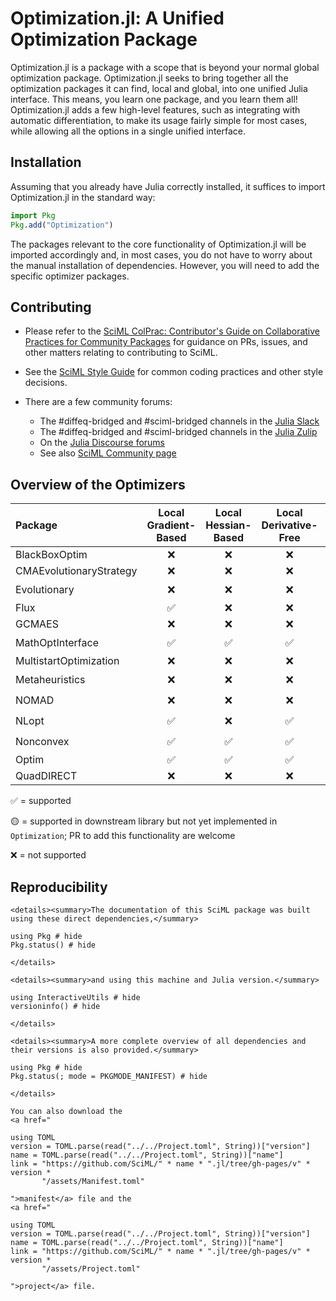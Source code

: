 # Optimization.jl: A Unified Optimization Package

Optimization.jl is a package with a scope that is beyond your normal global optimization
package. Optimization.jl seeks to bring together all the optimization packages
it can find, local and global, into one unified Julia interface. This means, you
learn one package, and you learn them all! Optimization.jl adds a few high-level
features, such as integrating with automatic differentiation, to make its usage
fairly simple for most cases, while allowing all the options in a single
unified interface.

## Installation

Assuming that you already have Julia correctly installed, it suffices to import
Optimization.jl in the standard way:

```julia
import Pkg
Pkg.add("Optimization")
```

The packages relevant to the core functionality of Optimization.jl will be imported
accordingly and, in most cases, you do not have to worry about the manual
installation of dependencies. However, you will need to add the specific optimizer
packages.

## Contributing

  - Please refer to the
    [SciML ColPrac: Contributor's Guide on Collaborative Practices for Community Packages](https://github.com/SciML/ColPrac/blob/master/README.md)
    for guidance on PRs, issues, and other matters relating to contributing to SciML.

  - See the [SciML Style Guide](https://github.com/SciML/SciMLStyle) for common coding practices and other style decisions.
  - There are a few community forums:
    
      + The #diffeq-bridged and #sciml-bridged channels in the
        [Julia Slack](https://julialang.org/slack/)
      + The #diffeq-bridged and #sciml-bridged channels in the
        [Julia Zulip](https://julialang.zulipchat.com/#narrow/stream/279055-sciml-bridged)
      + On the [Julia Discourse forums](https://discourse.julialang.org)
      + See also [SciML Community page](https://sciml.ai/community/)

## Overview of the Optimizers

| Package                 | Local Gradient-Based | Local Hessian-Based | Local Derivative-Free | Local Constrained | Global Unconstrained | Global Constrained |
|:----------------------- |:--------------------:|:-------------------:|:---------------------:|:-----------------:|:--------------------:|:------------------:|
| BlackBoxOptim           | ❌                    | ❌                   | ❌                     | ❌                 | ✅                    | ❌                  |
| CMAEvolutionaryStrategy | ❌                    | ❌                   | ❌                     | ❌                 | ✅                    | ❌                  |
| Evolutionary            | ❌                    | ❌                   | ❌                     | ❌                 | ✅                    | 🟡                  |
| Flux                    | ✅                    | ❌                   | ❌                     | ❌                 | ❌                    | ❌                  |
| GCMAES                  | ❌                    | ❌                   | ❌                     | ❌                 | ✅                    | ❌                  |
| MathOptInterface        | ✅                    | ✅                   | ✅                     | ✅                 | ✅                    | 🟡                  |
| MultistartOptimization  | ❌                    | ❌                   | ❌                     | ❌                 | ✅                    | ❌                  |
| Metaheuristics          | ❌                    | ❌                   | ❌                     | ❌                 | ✅                    | 🟡                  |
| NOMAD                   | ❌                    | ❌                   | ❌                     | ❌                 | ✅                    | 🟡                  |
| NLopt                   | ✅                    | ❌                   | ✅                     | 🟡                 | ✅                    | 🟡                  |
| Nonconvex               | ✅                    | ✅                   | ✅                     | 🟡                 | ✅                    | 🟡                  |
| Optim                   | ✅                    | ✅                   | ✅                     | ✅                 | ✅                    | ✅                  |
| QuadDIRECT              | ❌                    | ❌                   | ❌                     | ❌                 | ✅                    | ❌                  |

✅ = supported

🟡 = supported in downstream library but not yet implemented in `Optimization`; PR to add this functionality are welcome

❌ = not supported

## Reproducibility

```@raw html
<details><summary>The documentation of this SciML package was built using these direct dependencies,</summary>
```

```@example
using Pkg # hide
Pkg.status() # hide
```

```@raw html
</details>
```

```@raw html
<details><summary>and using this machine and Julia version.</summary>
```

```@example
using InteractiveUtils # hide
versioninfo() # hide
```

```@raw html
</details>
```

```@raw html
<details><summary>A more complete overview of all dependencies and their versions is also provided.</summary>
```

```@example
using Pkg # hide
Pkg.status(; mode = PKGMODE_MANIFEST) # hide
```

```@raw html
</details>
```

```@raw html
You can also download the 
<a href="
```

```@eval
using TOML
version = TOML.parse(read("../../Project.toml", String))["version"]
name = TOML.parse(read("../../Project.toml", String))["name"]
link = "https://github.com/SciML/" * name * ".jl/tree/gh-pages/v" * version *
       "/assets/Manifest.toml"
```

```@raw html
">manifest</a> file and the
<a href="
```

```@eval
using TOML
version = TOML.parse(read("../../Project.toml", String))["version"]
name = TOML.parse(read("../../Project.toml", String))["name"]
link = "https://github.com/SciML/" * name * ".jl/tree/gh-pages/v" * version *
       "/assets/Project.toml"
```

```@raw html
">project</a> file.
```
